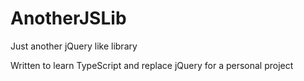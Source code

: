 # AnotherJSLib
Just another jQuery like library

Written to learn TypeScript and replace jQuery for a personal project
